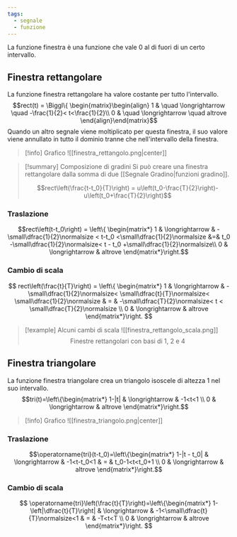```yaml
---
tags:
  - segnale
  - funzione
---
```

La funzione finestra è una funzione che vale $0$ al di fuori di un certo intervallo. 
## Finestra rettangolare

La funzione finestra rettangolare ha valore costante per tutto l'intervallo.
$$rect(t) = \Biggl\{ \begin{matrix}\begin{align}
1 & \quad \longrightarrow \quad -\frac{1}{2}< t<\frac{1}{2}\\
0 & \quad \longrightarrow \quad altrove
\end{align}\end{matrix}$$
Quando un altro segnale viene moltiplicato per questa finestra, il suo valore viene annullato in tutto il dominio tranne che nell'intervallo della finestra.

>[!info] Grafico
>![[finestra_rettangolo.png|center]]

> [!summary] Composizione di gradini
> Si può creare una finestra rettangolare dalla somma di due [[Segnale Gradino|funzioni gradino]].
> 
> $$rect\left(\frac{t-t_0}{T}\right) = u\left(t_0-\frac{T}{2}\right)-u\left(t_0+\frac{T}{2}\right)$$
### Traslazione

$$rect\left(t-t_0\right) = \left\{ \begin{matrix*}
1 & \longrightarrow & -\small\dfrac{1}{2}\normalsize < t-t_0 <\small\dfrac{1}{2}\normalsize &=& t_0 -\small\dfrac{1}{2}\normalsize< t - t_0 +\small\dfrac{1}{2}\normalsize\\
0 & \longrightarrow & altrove
\end{matrix*}\right.$$
### Cambio di scala
$$
rect\left(\frac{t}{T}\right) = \left\{ \begin{matrix*}
1 & \longrightarrow & - \small\dfrac{1}{2}\normalsize< \small\dfrac{t}{T}\normalsize< \small\dfrac{1}{2}\normalsize & = & -\small\dfrac{T}{2}\normalsize< t < \small\dfrac{T}{2}\normalsize \\
0 & \longrightarrow & altrove
\end{matrix*}\right.
$$
>[!example] Alcuni cambi di scala
>![[finestra_rettangolo_scala.png]]
>$$\text{Finestre rettangolari con basi di 1, 2 e 4}$$
## Finestra triangolare

La funzione finestra triangolare crea un triangolo isoscele di altezza 1 nel suo intervallo.
$$tri(t)=\left\{\begin{matrix*}
1-|t| & \longrightarrow & -1<t<1 \\
0 & \longrightarrow & altrove
\end{matrix*}\right.$$

> [!info] Grafico
> ![[finestra_triangolo.png|center]]
### Traslazione
$$\operatorname{tri}(t-t_0)=\left\{\begin{matrix*}
1-|t - t_0| & \longrightarrow & -1<t-t_0<1 & = & t_0-1<t<t_0+1 \\
0  & \longrightarrow & altrove
\end{matrix*}\right.$$
### Cambio di scala
$$
\operatorname{tri}\left(\frac{t}{T}\right)=\left\{\begin{matrix*}
1-\left|\dfrac{t}{T}\right| & \longrightarrow & -1<\small\dfrac{t}{T}\normalsize<1 & = & -T<t<T \\
0  & \longrightarrow & altrove
\end{matrix*}\right.
$$